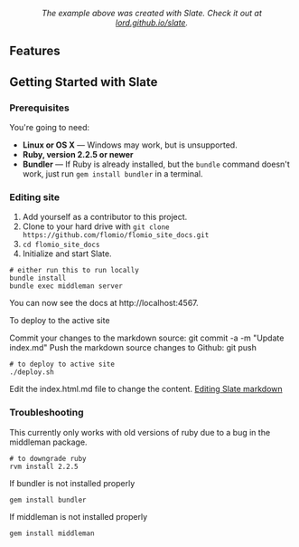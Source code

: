 
<p align="center"><em>The example above was created with Slate. Check it out at <a href="https://lord.github.io/slate">lord.github.io/slate</a>.</em></p>

Features
------------

Getting Started with Slate
------------------------------

### Prerequisites

You're going to need:

 - **Linux or OS X** — Windows may work, but is unsupported.
 - **Ruby, version 2.2.5 or newer**
 - **Bundler** — If Ruby is already installed, but the `bundle` command doesn't work, just run `gem install bundler` in a terminal.

### Editing site

1. Add yourself as a contributor to this project.
2. Clone to your hard drive with `git clone https://github.com/flomio/flomio_site_docs.git`
3. `cd flomio_site_docs`
4. Initialize and start Slate.

```shell
# either run this to run locally
bundle install
bundle exec middleman server
```
You can now see the docs at http://localhost:4567.

To deploy to the active site

Commit your changes to the markdown source: git commit -a -m "Update index.md"
Push the markdown source changes to Github: git push
```shell 
# to deploy to active site
./deploy.sh
```

Edit the index.html.md file to change the content.
[Editing Slate markdown](https://github.com/lord/slate/wiki/Markdown-Syntax)

### Troubleshooting

This currently only works with old versions of ruby due to a bug in the middleman package. 
```shell
# to downgrade ruby
rvm install 2.2.5
```

If bundler is not installed properly
```shell 
gem install bundler
```

If middleman is not installed properly
```shell 
gem install middleman
```
